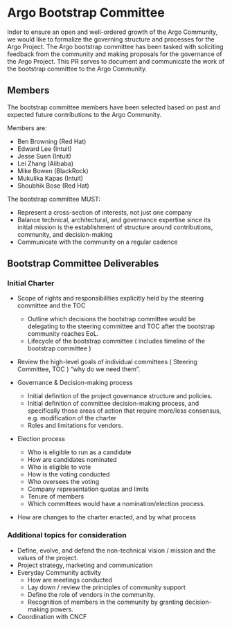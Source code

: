 # Argo Bootstrap Committee

Inder to ensure an open and well-ordered growth of the Argo Community, we would like to formalize the governing structure and processes for the Argo Project. The Argo bootstrap committee has been tasked with soliciting feedback from the community and making proposals for the governance of the Argo Project. This PR serves to document and communicate the work of the bootstrap committee to the Argo Community. 

## Members

The bootstrap committee members have been selected based on past and expected future contributions to the Argo Community.

Members are:
* Ben Browning (Red Hat)
* Edward Lee (Intuit)
* Jesse Suen (Intuit)
* Lei Zhang (Alibaba)
* Mike Bowen (BlackRock)
* Mukulika Kapas (Intuit)
* Shoubhik Bose (Red Hat)

The bootstrap committee MUST:
* Represent a cross-section of interests, not just one company
* Balance technical, architectural, and governance expertise since its initial mission is the establishment of structure around contributions, community, and decision-making
* Communicate with the community on a regular cadence

## Bootstrap Committee Deliverables
### Initial Charter
* Scope of rights and responsibilities explicitly held by the steering committee and the TOC
  * Outline which decisions the bootstrap committee would be delegating to the steering committee and TOC after the bootstrap community reaches EoL.
  * Lifecycle of the bootstrap committee ( includes timeline of the bootstrap committee )

* Review the high-level goals of individual committees ( Steering Committee, TOC ) “why do we need them”.

* Governance & Decision-making process
  * Initial definition of the project governance structure and policies.
  * Initial definition of committee decision-making process, and specifically those areas of action that require more/less consensus, e.g. modification of the charter
  * Roles and limitations for vendors.

* Election process 
  * Who is eligible to run as a candidate
  * How are candidates nominated
  * Who is eligible to vote
  * How is the voting conducted
  * Who oversees the voting
  * Company representation quotas and limits
  * Tenure of members
  * Which committees would have a nomination/election process.

* How are changes to the charter enacted, and by what process
 
### Additional topics for consideration
* Define, evolve, and defend the non-technical vision / mission and the values of the project.
* Project strategy, marketing and communication
* Everyday Community activity
  * How are meetings conducted
  * Lay down / review the principles of community support
  * Define the role of vendors in the community.
  * Recognition of members in the community by granting decision-making powers.
* Coordination with CNCF
